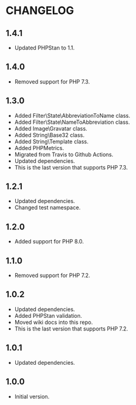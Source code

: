 # CHANGELOG

## 1.4.1

* Updated PHPStan to 1.1.

## 1.4.0

* Removed support for PHP 7.3.

## 1.3.0

* Added Filter\State\AbbreviationToName class.
* Added Filter\State\NameToAbbreviation class.
* Added Image\Gravatar class.
* Added String\Base32 class.
* Added String\Template class.
* Added PHPMetrics.
* Migrated from Travis to Github Actions.
* Updated dependencies.
* This is the last version that supports PHP 7.3.

## 1.2.1

* Updated dependencies.
* Changed test namespace.

## 1.2.0

* Added support for PHP 8.0.

## 1.1.0

* Removed support for PHP 7.2.

## 1.0.2

* Updated dependencies.
* Added PHPStan validation.
* Moved wiki docs into this repo.
* This is the last version that supports PHP 7.2.

## 1.0.1

* Updated dependencies.

## 1.0.0

* Initial version.

